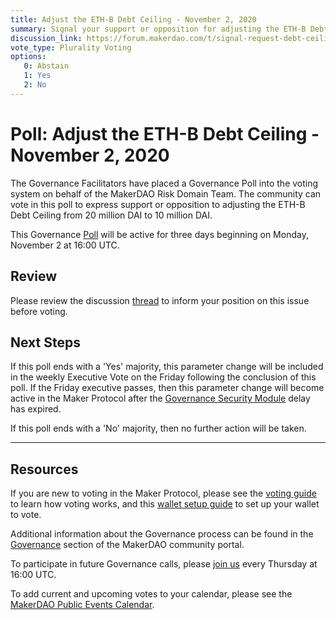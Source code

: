 ```yaml
---
title: Adjust the ETH-B Debt Ceiling - November 2, 2020
summary: Signal your support or opposition for adjusting the ETH-B Debt Ceiling from 20 million DAI to 10 million DAI.
discussion_link: https://forum.makerdao.com/t/signal-request-debt-ceiling-adjustments-29th-oct-2020/4931
vote_type: Plurality Voting
options:
   0: Abstain
   1: Yes
   2: No
---
```

# Poll: Adjust the ETH-B Debt Ceiling - November 2, 2020

The Governance Facilitators have placed a Governance Poll into the voting system on behalf of the MakerDAO Risk Domain Team. The community can vote in this poll to express support or opposition to adjusting the ETH-B Debt Ceiling from 20 million DAI to 10 million DAI.

This Governance [Poll](https://community-development.makerdao.com/en/learn/governance/on-chain-gov) will be active for three days beginning on Monday, November 2 at 16:00 UTC.

## Review 

Please review the discussion [thread](https://forum.makerdao.com/t/signal-request-debt-ceiling-adjustments-29th-oct-2020/4931) to inform your position on this issue before voting.

## Next Steps

If this poll ends with a 'Yes' majority, this parameter change will be included in the weekly Executive Vote on the Friday following the conclusion of this poll. If the Friday executive passes, then this parameter change will become active in the Maker Protocol after the [Governance Security Module](https://forum.makerdao.com/tag/govsec-module) delay has expired.

If this poll ends with a 'No' majority, then no further action will be taken.

---

## Resources

If you are new to voting in the Maker Protocol, please see the [voting guide](https://community-development.makerdao.com/en/learn/governance/how-voting-works/) to learn how voting works, and this [wallet setup guide](https://community-development.makerdao.com/en/learn/governance/voting-setup/) to set up your wallet to vote.

Additional information about the Governance process can be found in the [Governance](https://community-development.makerdao.com/en/learn/governance) section of the MakerDAO community portal.

To participate in future Governance calls, please [join us](https://github.com/makerdao/community/tree/master/governance/governance-and-risk-meetings) every Thursday at 16:00 UTC.

To add current and upcoming votes to your calendar, please see the [MakerDAO Public Events Calendar](https://calendar.google.com/calendar/embed?src=makerdao.com_3efhm2ghipksegl009ktniomdk%40group.calendar.google.com&ctz=UTC&mode=week&showCalendars=0&showPrint=0).
